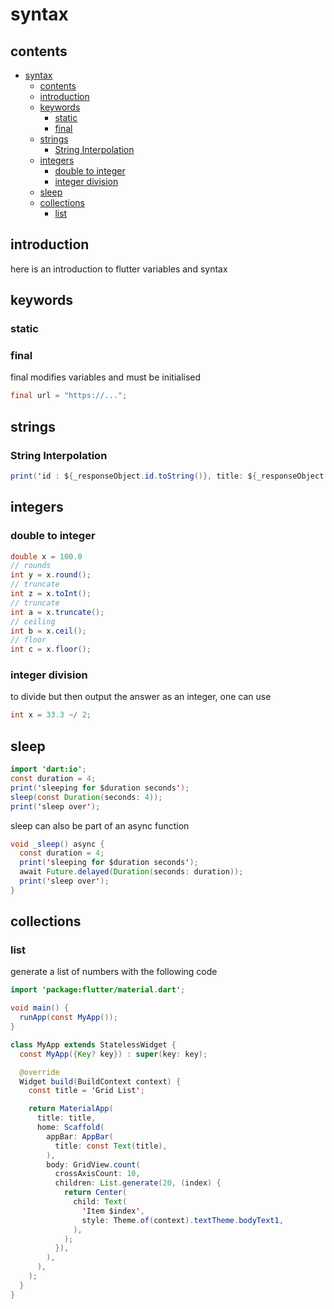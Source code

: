 # syntax

## contents

- [syntax](#syntax)
  - [contents](#contents)
  - [introduction](#introduction)
  - [keywords](#keywords)
    - [static](#static)
    - [final](#final)
  - [strings](#strings)
    - [String Interpolation](#string-interpolation)
  - [integers](#integers)
    - [double to integer](#double-to-integer)
    - [integer division](#integer-division)
  - [sleep](#sleep)
  - [collections](#collections)
    - [list](#list)

## introduction

here is an introduction to flutter variables and syntax

## keywords

### static

### final

final modifies variables and must be initialised

```java
final url = "https://...";
```

## strings

### String Interpolation

```java
print('id : ${_responseObject.id.toString()}, title: ${_responseObject.title}, body: ${_responseObject.body}, userId: ${_responseObject.userId}')
```

## integers

### double to integer

```java
double x = 100.0
// rounds
int y = x.round();
// truncate
int z = x.toInt();
// truncate
int a = x.truncate();
// ceiling
int b = x.ceil();
// floor
int c = x.floor();
```

### integer division

to divide but then output the answer as an integer, one can use

```java
int x = 33.3 ~/ 2;
```

## sleep

```java
import 'dart:io';
const duration = 4;
print('sleeping for $duration seconds');
sleep(const Duration(seconds: 4));
print('sleep over');
```

sleep can also be part of an async function

```java
void _sleep() async {
  const duration = 4;
  print('sleeping for $duration seconds');
  await Future.delayed(Duration(seconds: duration));
  print('sleep over');
}
```

## collections

### list

generate a list of numbers with the following code

```java
import 'package:flutter/material.dart';

void main() {
  runApp(const MyApp());
}

class MyApp extends StatelessWidget {
  const MyApp({Key? key}) : super(key: key);

  @override
  Widget build(BuildContext context) {
    const title = 'Grid List';

    return MaterialApp(
      title: title,
      home: Scaffold(
        appBar: AppBar(
          title: const Text(title),
        ),
        body: GridView.count(
          crossAxisCount: 10,
          children: List.generate(20, (index) {
            return Center(
              child: Text(
                'Item $index',
                style: Theme.of(context).textTheme.bodyText1,
              ),
            );
          }),
        ),
      ),
    );
  }
}
```
